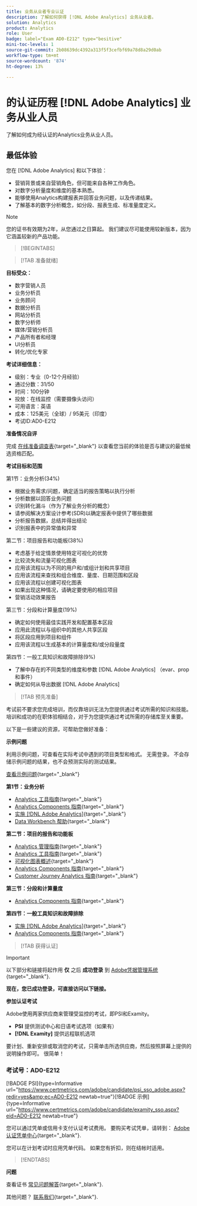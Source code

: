 ```yaml
---
title: 业务从业者专业认证
description: 了解如何获得 [!DNL Adobe Analytics] 业务从业者。
solution: Analytics
product: Analytics
role: User
badge: label="Exam AD0-E212" type="besitive"
mini-toc-levels: 1
source-git-commit: 2b08639dc4392a313f5f3cefbf69a78d8a29d0ab
workflow-type: tm+mt
source-wordcount: '874'
ht-degree: 13%

---
```


# 的认证历程 [!DNL Adobe Analytics] 业务从业人员

了解如何成为经认证的Analytics业务从业人员。

## 最低体验

您在 [!DNL Adobe Analytics] 和以下体验：

* 营销背景或来自营销角色，但可能来自各种工作角色。
* 对数字分析量度和维度的基本熟悉。
* 能够使用Analytics构建报表并回答业务问题，以及传递结果。
* 了解基本的数字分析概念，如分段、报表生成、标准量度定义。

>[!NOTE]
>
>您的证书有效期为2年，从您通过之日算起。 我们建议尽可能使用较新版本，因为它涵盖较新的产品功能。

>[!BEGINTABS]

>[!TAB 准备就绪]

**目标受众：**

* 数字营销人员
* 业务分析员
* 业务顾问
* 数据分析员
* 网站分析员
* 数字分析师
* 媒体/营销分析员
* 产品所有者和经理
* UI分析员
* 转化/优化专家

**考试详细信息：**

* 级别：专业（0-12个月经验）
* 通过分数：31/50
* 时间：100分钟
* 投放：在线监控（需要摄像头访问）
* 可用语言：英语
* 成本：125美元（全球）/ 95美元（印度）
* 考试ID:AD0-E212

**准备情况自评**

完成 [在线准备调查表](https://scorpion.caveon.com/launchpad/ad-q-e129-readiness-questionnaire-for-adobe-aem-assets-developer-professional-exam-copy-w9tako/ad-q-e212-readiness-questionnaire-for-adobe-analytics-business-practitioner-professional-exam){target="_blank"} 以查看您当前的体验是否与建议的最低候选资格匹配。

**考试目标和范围**

第1节：业务分析(34%)

* 根据业务需求/问题，确定适当的报告策略以执行分析
* 分析数据以回答业务问题
* 识别转化漏斗（作为了解业务分析的概念）
* 请参阅解决方案设计参考(SDR)以确定报表中提供了哪些数据
* 分析报告数据，总结并得出结论
* 识别报表中的异常值和异常

第二节：项目报告和功能板(38%)

* 考虑基于给定情景使用特定可视化的优势
* 比较流失和流量可视化图表
* 应用该流程以为不同的用户和/或组计划和共享项目
* 应用该流程来查找和组合维度、量度、日期范围和区段
* 应用该流程以创建可视化图表
* 如果出现这种情况，请确定要使用的相应项目
* 营销活动效果报告

第三节：分段和计算量度(19%)

* 确定如何使用最佳实践开发和配置基本区段
* 应用此流程以与组织中的其他人共享区段
* 将区段应用到项目和组件
* 应用该流程以生成基本的计算量度和/或分段量度

第四节：一般工具知识和故障排除(9%)

* 了解中存在的不同类型的维度和参数 [!DNL Adobe Analytics] （evar、prop和事件）
* 确定如何从导出数据 [!DNL Adobe Analytics]

>[!TAB 预先准备]

考试前不要求您完成培训，而仅靠培训无法为您提供通过考试所需的知识和技能。 培训和成功的在职体验相结合，对于为您提供通过考试所需的存储库至关重要。

以下是一些建议的资源，可帮助您做好准备：

**示例问题**

利用示例问题，可查看在实际考试中遇到的项目类型和格式。 无需登录。 不会存储示例问题的结果，也不会预测实际的测试结果。

[查看示例问题](https://scorpion.caveon.com/launchpad/ad0-e212-adobe-analytics-business-practitioner-professional-copy-th4xdu){target="_blank"}

**第1节：业务分析**

* [Analytics 工具指南](https://experienceleague.adobe.com/docs/analytics/analyze/home.html?lang=en){target="_blank"}
* [Analytics Components 指南](https://experienceleague.adobe.com/docs/analytics/components/home.html?lang=en){target="_blank"}
* [实施 [!DNL Adobe Analytics]](https://experienceleague.adobe.com/docs/analytics/implementation/home.html?lang=en){target="_blank"}
* [Data Workbench 帮助](https://experienceleague.adobe.com/docs/data-workbench/using/home.html?lang=en){target="_blank"}

**第二节：项目的报告和功能板**

* [Analytics 管理指南](https://experienceleague.adobe.com/docs/analytics/admin/home.html?lang=en){target="_blank"}
* [Analytics 工具指南](https://experienceleague.adobe.com/docs/analytics/analyze/home.html?lang=en){target="_blank"}
* [可视化图表概述](https://experienceleague.adobe.com/docs/analytics/analyze/analysis-workspace/visualizations/freeform-analysis-visualizations.html?lang=en#quick-viz){target="_blank"}
* [Analytics Components 指南](https://experienceleague.adobe.com/docs/analytics/components/home.html?lang=en){target="_blank"}
* [Customer Journey Analytics 指南](https://experienceleague.adobe.com/docs/analytics-platform/using/cja-landing.html?lang=en){target="_blank"}

**第三节：分段和计算量度**

* [Analytics Components 指南](https://experienceleague.adobe.com/docs/analytics/components/home.html?lang=en){target="_blank"}

**第四节：一般工具知识和故障排除**

* [实施 [!DNL Adobe Analytics]](https://experienceleague.adobe.com/docs/analytics/implementation/home.html?lang=en){target="_blank"}
* [Analytics Components 指南](https://experienceleague.adobe.com/docs/analytics/components/home.html?lang=en){target="_blank"}

>[!TAB 获得认证]

>[!IMPORTANT]
>
>以下部分和链接将起作用 **仅**  之后 **成功登录** 到 [Adobe凭据管理系统](http://www.certmetrics.com/adobe){target="_blank"}.


**现在，您已成功登录，可直接访问以下链接。**

**参加认证考试**

Adobe使用两家供应商来管理受监控的考试，即PSI和Examity。

* **PSI** 提供测试中心和日语考试选项（如果有）
* **[!DNL Examity]** 提供远程联机选项

要计划、重新安排或取消您的考试，只需单击所选供应商，然后按照屏幕上提供的说明操作即可。 很简单！

### 考试号：AD0-E212

[!BADGE PSI]{type=Informative url="https://www.certmetrics.com/adobe/candidate/psi_sso_adobe.aspx?redir=yes&amp;ec=AD0-E212 newtab=true"}[!BADGE 示例]{type=Informative url="https://www.certmetrics.com/adobe/candidate/examity_sso.aspx?eid=AD0-E212 newtab=true"}

您可以通过凭单或信用卡支付认证考试费用。 要购买考试凭单，请转到： [Adobe认证凭单中心](https://market.xvoucher.com/adobe/global){target="_blank"}.

您可以在计划考试时应用凭单代码。 如果您有折扣，则在结帐时适用。

>[!ENDTABS]

**问题**

查看证书 [常见问题解答](https://experienceleague.adobe.com/docs/certification/certification/faq.html?lang=en){target="_blank"}.

其他问题？ [联系我们](mailto:certif@adobe.com){target="_blank"}.
